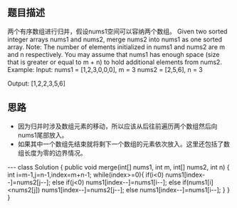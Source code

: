 ## 题目描述

两个有序数组进行归并，假设nums1空间可以容纳两个数组。
Given two sorted integer arrays nums1 and nums2, merge nums2 into nums1 as one sorted array.
Note:
The number of elements initialized in nums1 and nums2 are m and n respectively.
You may assume that nums1 has enough space (size that is greater or equal to m + n) to hold additional elements from nums2.
Example:
Input:
nums1 = [1,2,3,0,0,0], m = 3
nums2 = [2,5,6],       n = 3

Output: [1,2,2,3,5,6]

## 思路

- 因为归并时涉及数组元素的移动，所以应该从后往前遍历两个数组然后向nums1尾部放入。
- 如果其中一个数组先结束就将剩下一个数组的元素依次放入。这里还包括了数组长度为零的边界情况。

--- class Solution {
    public void merge(int[] nums1, int m, int[] nums2, int n) {
        int i=m-1,j=n-1,index=m+n-1;
        while(index>=0){
            if(i<0)
                nums1[index--]=nums2[j--];
            else if(j<0)
                nums1[index--]=nums1[i--];
            else if(nums1[i]<nums2[j])
                nums1[index--]=nums2[j--];
            else
                nums1[index--]=nums1[i--];
        }
    }
}

